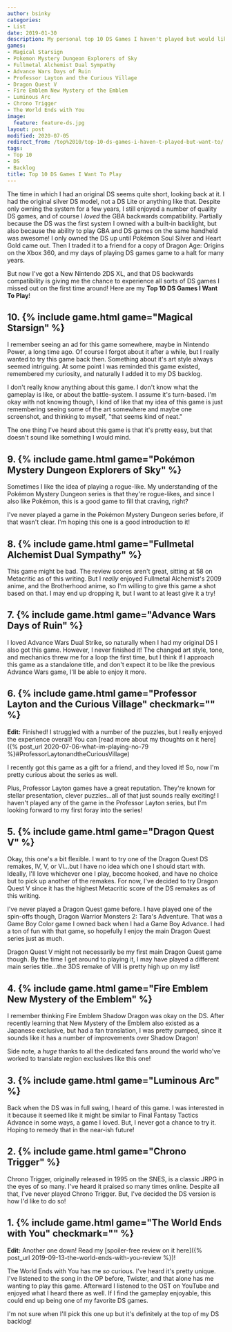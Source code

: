 ```yaml
---
author: bsinky
categories:
- List
date: 2019-01-30
description: My personal top 10 DS Games I haven't played but would like to.
games:
- Magical Starsign
- Pokemon Mystery Dungeon Explorers of Sky
- Fullmetal Alchemist Dual Sympathy
- Advance Wars Days of Ruin
- Professor Layton and the Curious Village
- Dragon Quest V
- Fire Emblem New Mystery of the Emblem
- Luminous Arc
- Chrono Trigger
- The World Ends with You
image:
  feature: feature-ds.jpg
layout: post
modified: 2020-07-05
redirect_from: /top%2010/top-10-ds-games-i-haven-t-played-but-want-to/
tags:
- Top 10
- DS
- Backlog
title: Top 10 DS Games I Want To Play
---
```


The time in which I had an original DS seems quite short, looking back at it. I
had the original silver DS model, not a DS Lite or anything like that. Despite
only owning the system for a few years, I still enjoyed a number of quality DS
games, and of course I *loved* the GBA backwards compatibility. Partially
because the DS was the first system I owned with a built-in backlight, but also
because the ability to play GBA and DS games on the same handheld was awesome! I
only owned the DS up until Pokémon Soul Silver and Heart Gold came out. Then I
traded it to a friend for a copy of Dragon Age: Origins on the Xbox 360, and my
days of playing DS games game to a halt for many years.

But now I've got a New Nintendo 2DS XL, and that DS backwards compatibility is
giving me the chance to experience all sorts of DS games I missed out on the
first time around! Here are my **Top 10 DS Games I Want To Play**!

<!--more-->

## 10. {% include game.html game="Magical Starsign" %}

I remember seeing an ad for this game somewhere, maybe in Nintendo Power, a long
time ago. Of course I forgot about it after a while, but I really wanted to try
this game back then. Something about it's art style always seemed intriguing. At
some point I was reminded this game existed, remembered my curiosity, and
naturally I added it to my DS backlog.

I don't really know anything about this game. I don't know what the gameplay is
like, or about the battle-system. I assume it's turn-based. I'm okay with not
knowing though, I kind of like that my idea of this game is just remembering
seeing some of the art somewhere and maybe one screenshot, and thinking to
myself, "that seems kind of neat."

The one thing I've heard about this game is that it's pretty easy, but that
doesn't sound like something I would mind.

## 9. {% include game.html game="Pokémon Mystery Dungeon Explorers of Sky" %}

Sometimes I like the idea of playing a rogue-like. My understanding of the
Pokémon Mystery Dungeon series is that they're rogue-likes, and since I also
like Pokémon, this is a good game to fill that craving, right?

I've never played a game in the Pokémon Mystery Dungeon series before, if that
wasn't clear. I'm hoping this one is a good introduction to it!

## 8. {% include game.html game="Fullmetal Alchemist Dual Sympathy" %}

This game might be bad. The review scores aren't great, sitting at 58 on
Metacritic as of this writing. But I *really* enjoyed Fullmetal Alchemist's 2009
anime, and the Brotherhood anime, so I'm willing to give this game a shot based
on that. I may end up dropping it, but I want to at least give it a try!

## 7. {% include game.html game="Advance Wars Days of Ruin" %}

I loved Advance Wars Dual Strike, so naturally when I had my original DS I also
got this game. However, I never finished it! The changed art style, tone, and
mechanics threw me for a loop the first time, but I think if I approach this
game as a standalone title, and don't expect it to be like the previous Advance
Wars game, I'll be able to enjoy it more.

## 6. {% include game.html game="Professor Layton and the Curious Village" checkmark="" %}

**Edit:** Finished! I struggled with a number of the puzzles, but I really
enjoyed the experience overall! You can [read more about my thoughts on it
here]({% post_url 2020-07-06-what-im-playing-no-79
%}#ProfessorLaytonandtheCuriousVillage)

I recently got this game as a gift for a friend, and they loved it! So, now I'm
pretty curious about the series as well.

Plus, Professor Layton games have a great reputation. They're known for stellar
presentation, clever puzzles...all of that just sounds really exciting! I
haven't played any of the game in the Professor Layton series, but I'm looking
forward to my first foray into the series!

## 5. {% include game.html game="Dragon Quest V" %}

Okay, this one's a bit flexible. I want to try one of the Dragon Quest DS
remakes, IV, V, or VI...but I have no idea which one I should start with.
Ideally, I'll love whichever one I play, become hooked, and have no choice but
to pick up another of the remakes. For now, I've decided to try Dragon Quest V
since it has the highest Metacritic score of the DS remakes as of this writing.

I've never played a Dragon Quest game before. I have played one of the spin-offs
though, Dragon Warrior Monsters 2: Tara's Adventure. That was a Game Boy Color
game I owned back when I had a Game Boy Advance. I had a ton of fun with that
game, so hopefully I enjoy the main Dragon Quest series just as much.

Dragon Quest V might not necessarily be my first main Dragon Quest game though.
By the time I get around to playing it, I may have played a different main
series title...the 3DS remake of VIII is pretty high up on my list!

## 4. {% include game.html game="Fire Emblem New Mystery of the Emblem" %}

I remember thinking Fire Emblem Shadow Dragon was okay on the DS. After recently
learning that New Mystery of the Emblem also existed as a Japanese exclusive,
but had a fan translation, I was pretty pumped, since it sounds like it has a
number of improvements over Shadow Dragon!

Side note, a *huge* thanks to all the dedicated fans around the world who've
worked to translate region exclusives like this one!

## 3. {% include game.html game="Luminous Arc" %}

Back when the DS was in full swing, I heard of this game. I was interested in it
because it seemed like it might be similar to Final Fantasy Tactics Advance in
some ways, a game I loved. But, I never got a chance to try it. Hoping to remedy
that in the near-ish future!

## 2. {% include game.html game="Chrono Trigger" %}

Chrono Trigger, originally released in 1995 on the SNES, is a classic JRPG in
the eyes of so many. I've heard it praised so many times online. Despite all
that, I've never played Chrono Trigger. But, I've decided the DS version is how
I'd like to do so!

## 1. {% include game.html game="The World Ends with You" checkmark="" %}

**Edit:** Another one down! Read my [spoiler-free review on it here]({% post_url 2019-09-13-the-world-ends-with-you-review %})!

The World Ends with You has me *so* curious. I've heard it's pretty unique. I've
listened to the song in the OP before, Twister, and that alone has me wanting to
play this game. Afterward I listened to the OST on YouTube and enjoyed what I
heard there as well. If I find the gameplay enjoyable, this could end up being
one of my favorite DS games.

I'm not sure when I'll pick this one up but it's definitely at the top of my DS
backlog!
